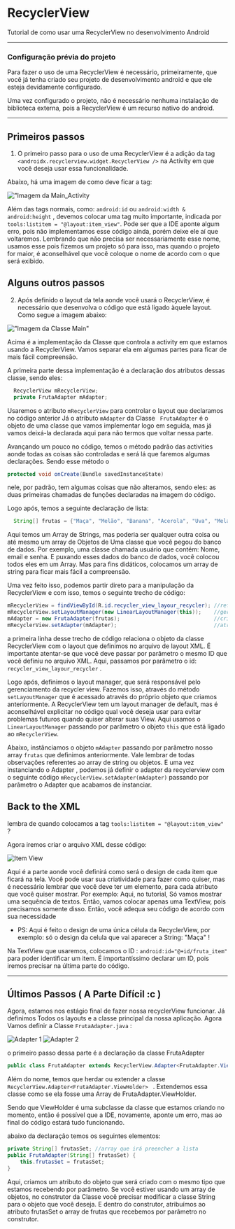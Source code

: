 # RecyclerView
Tutorial de como usar uma RecyclerView no desenvolvimento Android

***

### Configuração prévia do projeto 

Para fazer o uso de uma RecyclerView é necessário, primeiramente, que você já tenha criado seu projeto de desenvolvimento android e que ele esteja devidamente configurado. 

Uma vez configurado o projeto, não é necessário nenhuma instalação de biblioteca externa, pois a RecyclerView é um recurso nativo do android.
***

## Primeiros passos

1. O primeiro passo para o uso de uma RecyclerView é a adição da tag ```<androidx.recyclerview.widget.RecyclerView />``` na Activity em que você deseja usar essa funcionalidade.

Abaixo, há uma imagem de como deve ficar a tag:

!["Imagem da Main_Activity](https://github.com/JordanAmaralVicente/RecyclerView/blob/main/Imagens_Recycler/activity_main.JPG "XML activity_main")

Além das tags normais, como: ``` android:id ``` ou ``` android:width & android:height ``` , devemos colocar uma tag muito importante, indicada por ``` tools:listitem = "@layout:item_view" ```. Pode ser que a IDE aponte algum erro, pois não implementamos esse código ainda, porém deixe ele aí que voltaremos. Lembrando que não precisa ser necessariamente esse nome, usamos esse pois fizemos um projeto só para isso, mas quando o projeto for maior, é aconselhável que você coloque o nome de acordo com o que será exibido. 

## Alguns outros passos

2. Após definido o layout da tela aonde você usará o RecyclerView, é necessário que desenvolva o código que está ligado àquele layout. Como segue a imagem abaixo:

!["Imagem da Classe Main"](https://github.com/JordanAmaralVicente/RecyclerView/blob/main/Imagens_Recycler/Main_Activity.JPG "Classe Main Activity")

Acima é a implementação da Classe que controla a activity em que estamos usando a RecyclerView. Vamos separar ela em algumas partes para ficar de mais fácil compreensão.

A primeira parte dessa implementação é a declaração dos atributos dessas classe, sendo eles:
```Java
  RecyclerView mRecyclerView;
  private FrutaAdapter mAdapter;
```
Usaremos o atributo ``` mRecyclerView ``` para controlar o layout que declaramos no código anterior 
Já o atributo ``` mAdapter ``` da Classe ``` FrutaAdapter``` é o objeto de uma classe que vamos implementar logo em seguida, mas já vamos deixá-la declarada aqui para não termos que voltar nessa parte.


Avançando um pouco no código, temos o método padrão das activities aonde todas as coisas são controladas e será lá que faremos algumas declarações. Sendo esse método o 
```Java
protected void onCreate(Bundle savedInstanceState)
``` 
nele, por padrão, tem algumas coisas que não alteramos, sendo eles: as duas primeiras chamadas de funções declaradas na imagem do código.

Logo após, temos a seguinte declaração de lista:
```Java
  String[] frutas = {"Maça", "Melão", "Banana", "Acerola", "Uva", "Melancia", "Abacate", "Abacaxi", "Açai"};
```
Aqui temos um Array de Strings, mas poderia ser qualquer outra coisa ou até mesmo um array de Objetos de Uma classe que você pegou do banco de dados. Por exemplo, uma classe chamada usuário que contém: Nome, email e senha. E puxando esses dados do banco de dados, você colocou todos eles em um Array. Mas para fins didáticos, colocamos um array de string para ficar mais fácil a compreensão.

Uma vez feito isso, podemos partir direto para a manipulação da RecyclerView e com isso, temos o seguinte trecho de código:  

```Java
mRecyclerView = findViewById(R.id.recycler_view_layour_recycler); //referência do arquivo xml
mRecyclerView.setLayoutManager(new LinearLayoutManager(this));    //gerenciador de layout
mAdapter = new FrutaAdapter(frutas);                              //criando o Adapter
mRecyclerView.setAdapter(mAdapter);                               //atribuindo o adapter para o recyclerView
```

a primeira linha desse trecho de código relaciona o objeto da classe RecyclerView com o layout que definimos no arquivo de layout XML. É importante atentar-se que você deve passar por parâmetro o mesmo ID que você definiu no arquivo XML. Aqui, passamos por parâmetro o id: ``` recycler_view_layour_recycler ``` .

Logo após, definimos o layout manager, que será responsável pelo gerenciamento da recycler view. Fazemos isso, através do método ``` setLayoutManager ``` que é acessado através do próprio objeto que criamos anteriormente. A RecyclerView tem um layout manager de default, mas é aconselhável explicitar no código qual você deseja usar para evitar problemas futuros quando quiser alterar suas View. Aqui usamos o ```LinearLayoutManager``` passando por parâmetro o objeto ```this``` que está ligado ao ```mRecyclerView```.

Abaixo, instânciamos o objeto ``` mAdapter ``` passando por parâmetro nosso array ```frutas``` que definimos anteriormente. Vale lembrar de todas observações referentes ao array de string ou objetos. E uma vez instanciando o Adapter , podemos já definir o adapter da recyclerview com o seguinte código ``` mRecyclerView.setAdapter(mAdapter) ``` passando por parâmetro o Adapter que acabamos de instanciar. 

## Back to the XML

lembra de quando colocamos a tag ```tools:listitem = "@layout:item_view"``` ? 

Agora iremos criar o arquivo XML desse código:

![Item View](https://github.com/JordanAmaralVicente/RecyclerView/blob/main/Imagens_Recycler/item_view.JPG "Item_View XML CODE")

Aqui é a parte aonde você definirá como será o design de cada item que ficará na tela. Você pode usar sua criatividade para fazer como quiser, mas é necessário lembrar que você deve ter um elemento, para cada atributo que você quiser mostrar. Por exemplo: Aqui, no tutorial, Só vamos mostrar uma sequência de textos. Então, vamos colocar apenas uma TextView, pois precisamos somente disso. Então, você adequa seu código de acordo com sua necessidade

* PS: Aqui é feito o design de uma única célula da RecyclerView, por exemplo: só o design da celula que vai aparecer a String: "Maça" !

Na TextView que usaremos, colocamos o ID : ```android:id="@+id/fruta_item"``` para poder identificar um item. É importantíssimo declarar um ID, pois iremos precisar na última parte do código. 
***

## Últimos Passos ( A Parte Difícil :c ) 

Agora, estamos nos estágio final de fazer nossa recyclerView funcionar. Já definimos Todos os layouts e a classe principal da nossa aplicação. Agora Vamos definir a Classe ```FrutaAdapter.java``` :

![Adapter 1](https://github.com/JordanAmaralVicente/RecyclerView/blob/main/Imagens_Recycler/Adapter_1.JPG "Imagem Adapter 1")
![Adapter 2](https://github.com/JordanAmaralVicente/RecyclerView/blob/main/Imagens_Recycler/Adapter_2.JPG "Imagem Adapter 2")

o primeiro passo dessa parte é a declaração da classe FrutaAdapter
```Java
public class FrutaAdapter extends RecyclerView.Adapter<FrutaAdapter.ViewHolder>
```
Além do nome, temos que herdar ou extender a classe ```RecyclerView.Adapter<FrutaAdapter.ViewHolder> ``` . Extendemos essa classe como se ela fosse uma Array de FrutaAdapter.ViewHolder.

Sendo que ViewHolder é uma subclasse da classe que estamos criando no momento, então é possível que a IDE, novamente, aponte um erro, mas ao final do código estará tudo funcionando. 

abaixo da declaração temos os seguintes elementos:
```Java
private String[] frutasSet; //array que irá preencher a lista
public FrutaAdapter(String[] frutasSet) {
    this.frutasSet = frutasSet;
}
```
Aqui, criamos um atributo do objeto que será criado com o mesmo tipo que estamos recebendo por parâmetro. Se você estiver usando um array de objetos, no construtor da Classe você precisar modificar a classe String para o objeto que você deseja. E dentro do construtor, atribuímos ao atributo frutasSet o array de frutas que recebemos por parâmetro no construtor.





